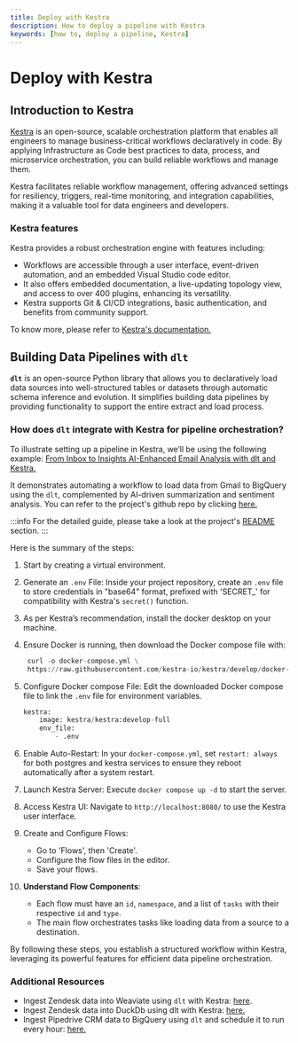 ```yaml
---
title: Deploy with Kestra
description: How to deploy a pipeline with Kestra
keywords: [how to, deploy a pipeline, Kestra]
---
```


# Deploy with Kestra

## Introduction to Kestra

[Kestra](https://kestra.io/docs) is an open-source, scalable orchestration platform that enables
all engineers to manage business-critical workflows declaratively in code. By
applying Infrastructure as Code best practices to data, process, and microservice orchestration, you
can build reliable workflows and manage them.

Kestra facilitates reliable workflow management, offering advanced settings for resiliency,
triggers, real-time monitoring, and integration capabilities, making it a valuable tool for data
engineers and developers.

### Kestra features

Kestra provides a robust orchestration engine with features including:

- Workflows are accessible through a user interface, event-driven
  automation, and an embedded Visual Studio code editor.
- It also offers embedded documentation, a live-updating topology view, and access to over 400
  plugins, enhancing its versatility.
- Kestra supports Git & CI/CD integrations, basic authentication, and benefits from community
  support.

To know more, please refer to [Kestra's documentation.](https://kestra.io/docs)

## Building Data Pipelines with `dlt`

**`dlt`** is an open-source Python library that allows you to declaratively load data sources
into well-structured tables or datasets through automatic schema inference and evolution. It
simplifies building data pipelines by providing functionality to support the entire extract and load
process.

### How does `dlt` integrate with Kestra for pipeline orchestration?

To illustrate setting up a pipeline in Kestra, we’ll be using the following example: 
[From Inbox to Insights AI-Enhanced Email Analysis with dlt and Kestra.](https://kestra.io/blogs/2023-12-04-dlt-kestra-usage)

It demonstrates automating a workflow to load data from Gmail to BigQuery using the `dlt`,
complemented by AI-driven summarization and sentiment analysis. You can refer to the project's
github repo by clicking [here.](https://github.com/dlt-hub/dlt-kestra-demo)

:::info 
For the detailed guide, please take a look at the project's [README](https://github.com/dlt-hub/dlt-kestra-demo/blob/main/README.md) section. 
:::

Here is the summary of the steps:

1. Start by creating a virtual environment.

1. Generate an `.env` File: Inside your project repository, create an `.env` file to store
   credentials in "base64" format, prefixed with 'SECRET\_' for compatibility with Kestra's `secret()`
   function.

1. As per Kestra’s recommendation, install the docker desktop on your machine.

1. Ensure Docker is running, then download the Docker compose file with:

   ```python
    curl -o docker-compose.yml \
    https://raw.githubusercontent.com/kestra-io/kestra/develop/docker-compose.yml
   ```

1. Configure Docker compose File: Edit the downloaded Docker compose file to link the `.env` file
   for environment variables.

   ```python
   kestra:
       image: kestra/kestra:develop-full
       env_file:
           - .env
   ```

1. Enable Auto-Restart: In your `docker-compose.yml`, set `restart: always` for both postgres and
   kestra services to ensure they reboot automatically after a system restart.

1. Launch Kestra Server: Execute `docker compose up -d` to start the server.

1. Access Kestra UI: Navigate to `http://localhost:8080/` to use the Kestra user interface.

1. Create and Configure Flows:

   - Go to 'Flows', then 'Create'.
   - Configure the flow files in the editor.
   - Save your flows.

1. **Understand Flow Components**:

   - Each flow must have an `id`, `namespace`, and a list of `tasks` with their respective `id` and
     `type`.
   - The main flow orchestrates tasks like loading data from a source to a destination.

By following these steps, you establish a structured workflow within Kestra, leveraging its powerful
features for efficient data pipeline orchestration.

### Additional Resources

- Ingest Zendesk data into Weaviate using `dlt` with Kestra:
  [here](https://kestra.io/blueprints/148-ingest-zendesk-data-into-weaviate-using-dlt).
- Ingest Zendesk data into DuckDb using dlt with Kestra:
  [here.](https://kestra.io/blueprints/147-ingest-zendesk-data-into-duckdb-using-dlt)
- Ingest Pipedrive CRM data to BigQuery using `dlt` and schedule it to run every hour:
  [here.](https://kestra.io/blueprints/146-ingest-pipedrive-crm-data-to-bigquery-using-dlt-and-schedule-it-to-run-every-hour)

